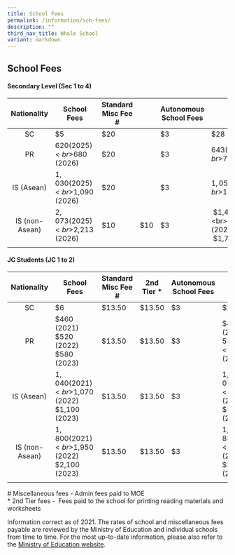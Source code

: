 ```yaml
---
title: School Fees
permalink: /information/sch-fees/
description: ""
third_nav_title: Whole School
variant: markdown
---
```

## School Fees

#### Secondary Level (Sec 1 to 4)

| **Nationality** | **School Fees** | **Standard Misc Fee #** || **Autonomous School Fees** | **Total** |
|:---:|---|---|---|---|---|
| SC | $5 | $20 || $3 | $28 |
| PR | $620 (2025)  <br>$680 (2026)  | $20 || $3 | $643 (2025)  <br>$703 (2026) |
| IS (Asean) | $1,030 (2025)  <br>$1,090 (2026)  | $20 | | $3 | $1,053 (2025)  <br>$1,113 (2026) |
| IS (non-Asean) | $2,073 (2025) <br>$2,213 (2026)  | $10 | $10 | $3 | &nbsp;$1,473 (2021) <br>&nbsp;$1,623 (2022) <br>&nbsp;$1,773 (2023) |
|  |  |  |  |  |  |

#### JC Students (JC 1 to 2)

| **Nationality** | **School Fees** | **Standard Misc Fee #** | **2nd Tier \*** | **Autonomous School Fees** | **Total** |
|:---:|---|---|---|---|---|
| SC | $6 | $13.50 | $13.50 | $3 | $36 |
| PR | $460 (2021) <br> $520 (2022) <br> $580 (2023) | $13.50 | $13.50 | $3 | $490 (2021) <br> $550 (2022)<br>$610 (2023) |
| IS (Asean) | $1,040 (2021) <br>$1,070 (2022) <br>$1,100 (2023) | $13.50 | $13.50 | $3 | $1,070 (2021) <br>$1,100 (2022) <br>$1,130 (2023) |
| IS (non-Asean) | $1,800 (2021) <br>$1,950 (2022) <br>$2,100 (2023) | $13.50 | $13.50 | $3 | $1,830 (2021)  <br>$1,980 (2022)  <br>$2,130 (2023) |
|  |  |  |  |  |  |

\# Miscellaneous fees - Admin fees paid to MOE<br>
\* 2nd Tier fees - &nbsp;Fees paid to the school for printing reading materials and worksheets

Information correct as of 2021.&nbsp;The rates of school and miscellaneous fees payable are reviewed by the Ministry of Education and individual schools from time to time. For the most up-to-date information, please also refer to the&nbsp;[Ministry of Education website](https://www.moe.gov.sg/financial-matters/fees).